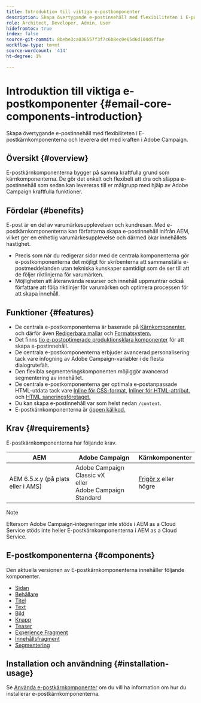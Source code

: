 ```yaml
---
title: Introduktion till viktiga e-postkomponenter
description: Skapa övertygande e-postinnehåll med flexibiliteten i E-postkärnkomponenterna och leverera det med kraften i Adobe Campaign.
role: Architect, Developer, Admin, User
hidefromtoc: true
index: false
source-git-commit: 8bebe3ca036557f3f7c6b8ec0e65d6d104d5ffae
workflow-type: tm+mt
source-wordcount: '414'
ht-degree: 1%

---
```



# Introduktion till viktiga e-postkomponenter {#email-core-components-introduction}

Skapa övertygande e-postinnehåll med flexibiliteten i E-postkärnkomponenterna och leverera det med kraften i Adobe Campaign.

## Översikt {#overview}

E-postkärnkomponenterna bygger på samma kraftfulla grund som kärnkomponenterna. De gör det enkelt och flexibelt att dra och släppa e-postinnehåll som sedan kan levereras till er målgrupp med hjälp av Adobe Campaign kraftfulla funktioner.

## Fördelar {#benefits}

E-post är en del av varumärkesupplevelsen och kundresan. Med e-postkärnkomponenterna kan författarna skapa e-postinnehåll inifrån AEM, vilket ger en enhetlig varumärkesupplevelse och därmed ökar innehållets hastighet.

* Precis som när du redigerar sidor med de centrala komponenterna gör e-postkomponenterna det möjligt för skribenterna att sammanställa e-postmeddelanden utan tekniska kunskaper samtidigt som de ser till att de följer riktlinjerna för varumärken.
* Möjligheten att återanvända resurser och innehåll uppmuntrar också författare att följa riktlinjer för varumärken och optimera processen för att skapa innehåll.

## Funktioner {#features}

* De centrala e-postkomponenterna är baserade på [Kärnkomponenter,](/help/introduction.md) och därför även [Redigerbara mallar](https://experienceleague.adobe.com/docs/experience-manager-cloud-service/sites/authoring/features/templates.html) och [Formatsystem.](https://experienceleague.adobe.com/docs/experience-manager-cloud-service/content/sites/authoring/features/style-system.html)
* Det finns [tio e-postoptimerade produktionsklara komponenter](#components) för att skapa e-postinnehåll.
* De centrala e-postkomponenterna erbjuder avancerad personalisering tack vare infogning av Adobe Campaign-variabler i de flesta dialogrutefält.
* Den flexibla segmenteringskomponenten möjliggör avancerad segmentering av innehållet.
* De centrala e-postkomponenterna ger optimala e-postanpassade HTML-utdata tack vare [Inline för CSS-format,](https://github.com/adobe/aem-core-email-components/wiki/CSS-Styles-Inliner) [Inliner för HTML-attribut.](https://github.com/adobe/aem-core-email-components/wiki/HTML-Inliner) och [HTML saneringsföretaget.](https://github.com/adobe/aem-core-email-components/wiki/HTML-Sanitizer)
* Du kan skapa e-postinnehåll var som helst nedan `/content`.
* E-postkärnkomponenterna är [öppen källkod.](https://github.com/adobe/aem-core-email-components)

## Krav {#requirements}

E-postkärnkomponenterna har följande krav.

| AEM | Adobe Campaign | Kärnkomponenter |
|---|---|---|
| AEM 6.5.x.y (på plats eller i AMS) | Adobe Campaign Classic vX<br>eller<br>Adobe Campaign Standard | [Frigör x](/help/versions.md) eller högre |

>[!NOTE]
>
>Eftersom Adobe Campaign-integreringar inte stöds i AEM as a Cloud Service stöds inte heller E-postkärnkomponenterna i AEM as a Cloud Service.

## E-postkomponenterna {#components}

Den aktuella versionen av E-postkärnkomponenterna innehåller följande komponenter.

* [Sidan](components/page.md)
* [Behållare](components/container.md)
* [Titel](components/title.md)
* [Text](components/text.md)
* [Bild](components/image.md)
* [Knapp](components/button.md)
* [Teaser](components/teaser.md)
* [Experience Fragment](components/experience-fragment.md)
* [Innehållsfragment](components/content-fragment.md)
* [Segmentering](components/segmentation.md)

## Installation och användning {#installation-usage}

Se [Använda e-postkärnkomponenter](using.md) om du vill ha information om hur du installerar e-postkärnkomponenterna.
